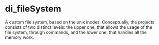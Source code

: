 # di_fileSystem

A custom file system, based on the unix inodes.
Conceptually, the projects consists of two distinct levels: the upper one, that allows the usage of the file system, through commands, and
the lower one, that handles all the memory work.
